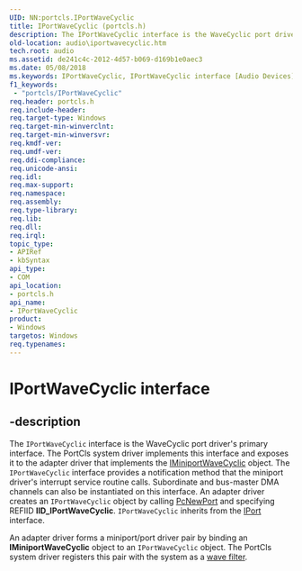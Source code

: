 ```yaml
---
UID: NN:portcls.IPortWaveCyclic
title: IPortWaveCyclic (portcls.h)
description: The IPortWaveCyclic interface is the WaveCyclic port driver's primary interface.
old-location: audio\iportwavecyclic.htm
tech.root: audio
ms.assetid: de241c4c-2012-4d57-b069-d169b1e0aec3
ms.date: 05/08/2018
ms.keywords: IPortWaveCyclic, IPortWaveCyclic interface [Audio Devices], IPortWaveCyclic interface [Audio Devices],described, audio.iportwavecyclic, audmp-routines_079bd398-d9f2-4a35-9ee0-6ced8fecdeb4.xml, portcls/IPortWaveCyclic
f1_keywords:
 - "portcls/IPortWaveCyclic"
req.header: portcls.h
req.include-header: 
req.target-type: Windows
req.target-min-winverclnt: 
req.target-min-winversvr: 
req.kmdf-ver: 
req.umdf-ver: 
req.ddi-compliance: 
req.unicode-ansi: 
req.idl: 
req.max-support: 
req.namespace: 
req.assembly: 
req.type-library: 
req.lib: 
req.dll: 
req.irql: 
topic_type:
- APIRef
- kbSyntax
api_type:
- COM
api_location:
- portcls.h
api_name:
- IPortWaveCyclic
product:
- Windows
targetos: Windows
req.typenames: 
---
```


# IPortWaveCyclic interface


## -description


The <code>IPortWaveCyclic</code> interface is the WaveCyclic port driver's primary interface. The PortCls system driver implements this interface and exposes it to the adapter driver that implements the <a href="https://docs.microsoft.com/windows-hardware/drivers/ddi/portcls/nn-portcls-iminiportwavecyclic">IMiniportWaveCyclic</a> object. The <code>IPortWaveCyclic</code> interface provides a notification method that the miniport driver's interrupt service routine calls. Subordinate and bus-master DMA channels can also be instantiated on this interface. An adapter driver creates an <code>IPortWaveCyclic</code> object by calling <a href="https://docs.microsoft.com/windows-hardware/drivers/ddi/portcls/nf-portcls-pcnewport">PcNewPort</a> and specifying REFIID <b>IID_IPortWaveCyclic</b>. <code>IPortWaveCyclic</code> inherits from the <a href="https://docs.microsoft.com/windows-hardware/drivers/ddi/portcls/nn-portcls-iport">IPort</a> interface.

An adapter driver forms a miniport/port driver pair by binding an <b>IMiniportWaveCyclic</b> object to an <code>IPortWaveCyclic</code> object. The PortCls system driver registers this pair with the system as a <a href="https://docs.microsoft.com/windows-hardware/drivers/audio/wave-filters">wave filter</a>.

